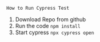 `How to Run Cypress Test`
1. Download Repo from github
2. Run the code `npm install`
3. Start cypress `npx cypress open`